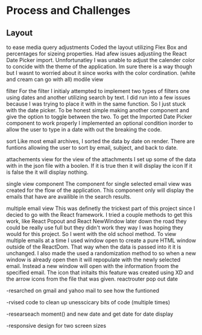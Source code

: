 # Process and Challenges

## Layout

to ease media query adjustments Coded the layout utilizing Flex Box and percentages for sizeing properties. Had afew issues adjustiing the React Date Picker import. Unnfortunatley I was unable to adjust the calender color to concide with the theme of the application. Im sure there is a way though but I wasnt to worried about it since works with the color cordination. (white and cream can go with all)
modile view

filter
For the filter I initialy attempted to implement two types of filters one using dates and another utilizing search by text. I did run into a few issues because I was trying to place it with in the same function. So I just stuck with the date picker. To be honest simple making another component and give the option to toggle between the two. To get the Imported Date Picker component to work properly I implemented an optional condition inorder to allow the user to type in a date with out the breaking the code.

sort
Like most email archives, I sorted the data by date on render. There are funtions allowing the user to sort by email, subject, and back to date.

attachements view
for the view of the attachments I set up some of the data with in the json file with a boolen. If it is true then it will display the icon If it is false the it will display nothing.

single view component
The component for single selected email view was created for the flow of the application. This component only will display the emails that have are availible in the search results.

multiple email view
This was definetly the trickest part of this project since I decied to go with the React framework. I tried a couple methods to get this work, like React Popout and React NewWindow later down the road they could be really use full but they didn't work they way I was hoping they would for this project. So I went with the old school method. To view multiple emails at a time I used window open to create a pure HTML window outside of the ReactDom. That way when the data is passed into it it is unchanged. I also made the used a randomization method to so when a new window is already open then it will repopulate with the newly selected email. Instead a new window will open with the information froom the specified email. The icon that initaits this feature was created using XD and the arrow icons from the file that was given.
reactrouter pop out
date

-resarched on gmail and yahoo mail to see how the funtioned

-rvised code to clean up unesscicary bits of code (multiple times)

-researseach moment() and new date and get date for date display

-responsive design for two screen sizes
